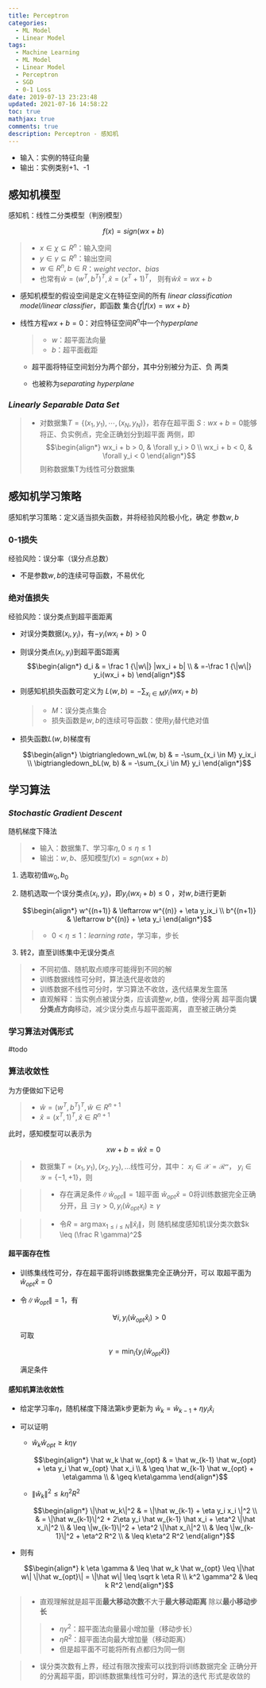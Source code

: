 ```yaml
---
title: Perceptron
categories:
  - ML Model
  - Linear Model
tags:
  - Machine Learning
  - ML Model
  - Linear Model
  - Perceptron
  - SGD
  - 0-1 Loss
date: 2019-07-13 23:23:48
updated: 2021-07-16 14:58:22
toc: true
mathjax: true
comments: true
description: Perceptron - 感知机
---
```


-	输入：实例的特征向量
-	输出：实例类别+1、-1

##	感知机模型

感知机：线性二分类模型（判别模型）

$$
f(x) = sign(wx + b)
$$

> - $x \in \chi \subseteq R^n$：输入空间
> - $y \in \gamma \subseteq R^n$：输出空间
> - $w \in R^n, b \in R$：*weight vector*、*bias*
> - 也常有$\hat w = (w^T, b^T)^T, \hat x = (x^T + 1)^T$，
	则有$\hat w \hat x = wx + b$

-	感知机模型的假设空间是定义在特征空间的所有
	*linear classification model/linear classifier*，即函数
	集合$\{f|f(x)=wx+b\}$

-	线性方程$wx+b=0$：对应特征空间$R^n$中一个*hyperplane*

	> - $w$：超平面法向量
	> - $b$：超平面截距

	-	超平面将特征空间划分为两个部分，其中分别被分为正、负
		两类

	-	也被称为*separating hyperplane*

###	*Linearly Separable Data Set*

> - 对数据集$T=\{(x_1,y_1),\cdots,(x_N,y_N)\}$，若存在超平面
	$S: wx + b=0$能够将正、负实例点，完全正确划分到超平面
	两侧，即
	$$\begin{align*}
	wx_i + b > 0, & \forall y_i > 0 \\
	wx_i + b < 0, & \forall y_i < 0
	\end{align*}$$
	则称数据集T为线性可分数据集

##	感知机学习策略

感知机学习策略：定义适当损失函数，并将经验风险极小化，确定
参数$w, b$

###	0-1损失

经验风险：误分率（误分点总数）

-	不是参数$w, b$的连续可导函数，不易优化

###	绝对值损失

经验风险：误分类点到超平面距离

-	对误分类数据$(x_i, y_i)$，有$-y_i(wx_i + b) > 0$

-	则误分类点$(x_i, y_i)$到超平面S距离
	$$\begin{align*}
	d_i & = \frac 1 {\|w\|} |wx_i + b| \\
		& =-\frac 1 {\|w\|} y_i(wx_i + b)
	\end{align*}$$

-	则感知机损失函数可定义为
	$L(w,b) = -\sum_{x_i \in M} y_i(wx_i + b)$

	> - $M$：误分类点集合
	> - 损失函数是$w, b$的连续可导函数：使用$y_i$替代绝对值

-	损失函数$L(w,b)$梯度有

	$$\begin{align*}
	\bigtriangledown_wL(w, b) & = -\sum_{x_i \in M} y_ix_i \\
	\bigtriangledown_bL(w, b) & = -\sum_{x_i \in M} y_i
	\end{align*}$$

##	学习算法

###	*Stochastic Gradient Descent*

随机梯度下降法

> - 输入：数据集$T$、学习率$\eta, 0 \leq \eta \leq 1$
> - 输出：$w,b$、感知模型$f(x)=sgn(wx+b)$

1.	选取初值$w_0, b_0$

2.	随机选取一个误分类点$(x_i, y_i)$，即$y_i(wx_i+b) \leq 0$
	，对$w, b$进行更新

	$$\begin{align*}
	w^{(n+1)} & \leftarrow w^{(n)} + \eta y_ix_i \\
	b^{(n+1)} & \leftarrow b^{(n)} + \eta y_i
	\end{align*}$$

	> - $0 < \eta \leq 1$：*learning rate*，学习率，步长

3.	转2，直至训练集中无误分类点

> - 不同初值、随机取点顺序可能得到不同的解
> - 训练数据线性可分时，算法迭代是收敛的
> - 训练数据不线性可分时，学习算法不收敛，迭代结果发生震荡
> - 直观解释：当实例点被误分类，应该调整$w, b$值，使得分离
	超平面向**误分类点方向**移动，减少误分类点与超平面距离，
	直至被正确分类

###	学习算法对偶形式

#todo

###	算法收敛性

为方便做如下记号

> - $\hat w = (w^T, b^T)^T, \hat w \in R^{n+1}$
> - $\hat x = (x^T, 1)^T, \hat x \in R^{n+1}$

此时，感知模型可以表示为

$$
xw + b = \hat w \hat x = 0
$$

> -	数据集$T={(x_1, y_1), (x_2, y_2),...}$线性可分，其中：
	$x_i \in \mathcal{X = R^n}$，
	$y_i \in \mathcal{Y = \{-1, +1\}}$，则

> > -	存在满足条件$\|\hat w_{opt}\|=1$超平面
		$\hat w_{opt} \hat x = 0$将训练数据完全正确分开，且
		$\exists \gamma > 0, y_i(\hat w_{opt} x_i) \geq \gamma$

> > -	令$R = \arg\max_{1\leq i \leq N} \|\hat x_i\|$，则
		随机梯度感知机误分类次数$k \leq (\frac R \gamma)^2$

####	超平面存在性

-	训练集线性可分，存在超平面将训练数据集完全正确分开，可以
	取超平面为$\hat w_{opt} \hat x = 0$

-	令$\|\hat w_{opt}\| = 1$，有

	$$\forall i, y_i(\hat w_{opt} \hat x_i) > 0$$
	
	可取

	$$\gamma = \min_i \{ y_i (\hat w_{opt} \hat x) \}$$

	满足条件

####	感知机算法收敛性

-	给定学习率$\eta$，随机梯度下降法第k步更新为
	$\hat w_k = \hat w_{k-1} + \eta y_i \hat x_i$

-	可以证明

	-	$\hat w_k \hat w_{opt} \geq k\eta\gamma$

		$$\begin{align*}
		\hat w_k \hat w_{opt} & =
			\hat w_{k-1} \hat w_{opt} +
				\eta y_i \hat w_{opt} \hat x_i \\ 
			& \geq \hat w_{k-1} \hat w_{opt} +
				\eta\gamma \\
			& \geq k\eta\gamma
		\end{align*}$$

	-	$\|\hat w_k\|^2 \leq k \eta^2 R^2$

		$$\begin{align*}
		\|\hat w_k\|^2 & = \|\hat w_{k-1} +
			\eta y_i x_i \|^2 \\
		& = \|\hat w_{k-1}\|^2 + 2\eta y_i \hat w_{k-1}
			\hat x_i + \eta^2 \|\hat x_i\|^2 \\
		& \leq \|w_{k-1}\|^2 + \eta^2 \|\hat x_i\|^2 \\
		& \leq \|w_{k-1}\|^2 + \eta^2 R^2 \\
		& \leq k\eta^2 R^2
		\end{align*}$$

-	则有

	$$\begin{align*}
	k \eta \gamma & \leq \hat w_k \hat w_{opt} \leq
		\|\hat w\| \|\hat w_{opt}\| = \|\hat w\|
		\leq \sqrt k \eta R \\
	k^2 \gamma^2 & \leq k R^2
	\end{align*}$$

> - 直观理解就是超平面**最大移动次数**不大于**最大移动距离**
	除以**最小移动步长**
> > -	$\eta \gamma^2$：超平面法向量最小增加量（移动步长）
> > -	$\eta R^2$：超平面法向最大增加量（移动距离）
> > -	但是超平面不可能将所有点都归为同一侧

> - 误分类次数有上界，经过有限次搜索可以找到将训练数据完全
	正确分开的分离超平面，即训练数据集线性可分时，算法的迭代
	形式是收敛的


